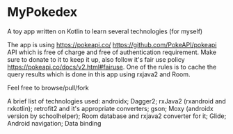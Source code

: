 # MyPokedex
A toy app written on Kotlin to learn several technologies (for myself)

The app is using https://pokeapi.co/ https://github.com/PokeAPI/pokeapi API which is free of charge and free of authentication requirement. 
Make sure to donate to it to keep it up, also follow it's fair use policy https://pokeapi.co/docs/v2.html#fairuse.
One of the rules is to cache the query results which is done in this app using rxjava2 and Room.

Feel free to browse/pull/fork 

A brief list of technologies used: 
androidx; 
Dagger2; 
rxJava2 (rxandroid and rxkotlin); 
retrofit2 and it's appropriate converters; 
gson; 
Moxy (androidx version by schoolhelper); 
Room database and rxjava2 converter for it; 
Glide; 
Android navigation; 
Data binding
